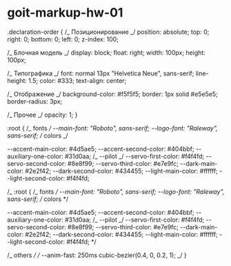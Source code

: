 # goit-markup-hw-01

.declaration-order {
/_ Позиционирование _/
position: absolute;
top: 0;
right: 0;
bottom: 0;
left: 0;
z-index: 100;

/_ Блочная модель _/
display: block;
float: right;
width: 100px;
height: 100px;

/_ Типографика _/
font: normal 13px "Helvetica Neue", sans-serif;
line-height: 1.5;
color: #333;
text-align: center;

/_ Отображение _/
background-color: #f5f5f5;
border: 1px solid #e5e5e5;
border-radius: 3px;

/_ Прочее _/
opacity: 1;
}

:root {
/_ fonts _/
--main-font: "Roboto", sans-serif;
--logo-font: "Raleway", sans-serif;
/_ colors _/

--accent-main-color: #4d5ae5;
--accent-second-color: #404bbf;
--auxiliary-one-color: #31d0aa;
/_ --pilot _/
--servo-first-color: #f4f4fd;
--servo-second-color: #8e8f99;
--servo-third-color: #e7e9fc;
--dark-main-color: #2e2f42;
--dark-second-color: #434455;
--light-main-color: #ffffff;
--light-second-color: #f4f4fd;

/_ :root {
/_ fonts _/
--main-font: "Roboto", sans-serif;
--logo-font: "Raleway", sans-serif;
/_ colors \*/

--accent-main-color: #4d5ae5;
--accent-second-color: #404bbf;
--auxiliary-one-color: #31d0aa;
/_ --pilot _/
--servo-first-color: #f4f4fd;
--servo-second-color: #8e8f99;
--servo-third-color: #e7e9fc;
--dark-main-color: #2e2f42;
--dark-second-color: #434455;
--light-main-color: #ffffff;
--light-second-color: #f4f4fd; \*/

/_ others _/
/_ --anim-fast: 250ms cubic-bezier(0.4, 0, 0.2, 1); _/
}
